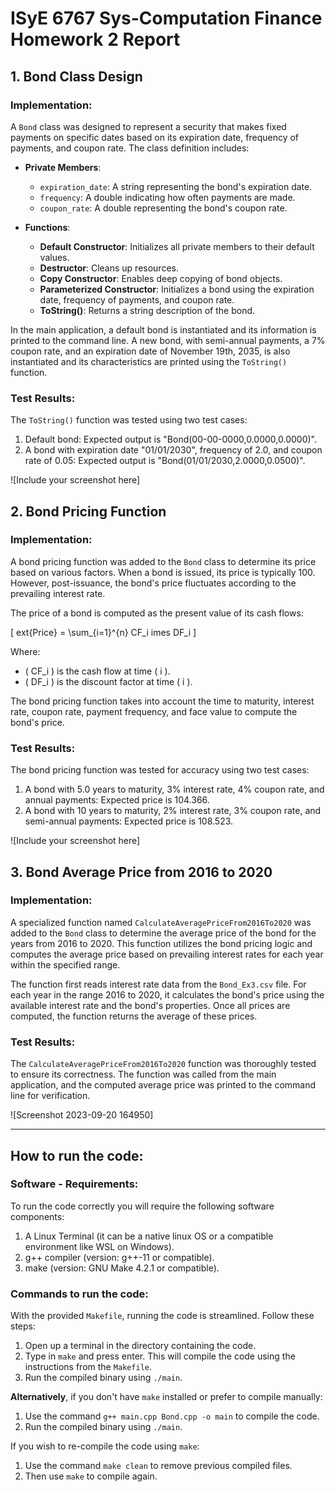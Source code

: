 
# ISyE 6767 Sys-Computation Finance Homework 2 Report

## 1. Bond Class Design

### Implementation:

A `Bond` class was designed to represent a security that makes fixed payments on specific dates based on its expiration date, frequency of payments, and coupon rate. The class definition includes:

- **Private Members**:
    - `expiration_date`: A string representing the bond's expiration date.
    - `frequency`: A double indicating how often payments are made.
    - `coupon_rate`: A double representing the bond's coupon rate.
    
- **Functions**:
    - **Default Constructor**: Initializes all private members to their default values.
    - **Destructor**: Cleans up resources.
    - **Copy Constructor**: Enables deep copying of bond objects.
    - **Parameterized Constructor**: Initializes a bond using the expiration date, frequency of payments, and coupon rate.
    - **ToString()**: Returns a string description of the bond.

In the main application, a default bond is instantiated and its information is printed to the command line. A new bond, with semi-annual payments, a 7% coupon rate, and an expiration date of November 19th, 2035, is also instantiated and its characteristics are printed using the `ToString()` function.

### Test Results:

The `ToString()` function was tested using two test cases:
1. Default bond: Expected output is "Bond(00-00-0000,0.0000,0.0000)". 
2. A bond with expiration date "01/01/2030", frequency of 2.0, and coupon rate of 0.05: Expected output is "Bond(01/01/2030,2.0000,0.0500)".

![Include your screenshot here]

## 2. Bond Pricing Function

### Implementation:

A bond pricing function was added to the `Bond` class to determine its price based on various factors. When a bond is issued, its price is typically 100. However, post-issuance, the bond's price fluctuates according to the prevailing interest rate.

The price of a bond is computed as the present value of its cash flows:

\[
	ext{Price} = \sum_{i=1}^{n} CF_i 	imes DF_i
\]

Where:
- \( CF_i \) is the cash flow at time \( i \).
- \( DF_i \) is the discount factor at time \( i \).

The bond pricing function takes into account the time to maturity, interest rate, coupon rate, payment frequency, and face value to compute the bond's price.

### Test Results:

The bond pricing function was tested for accuracy using two test cases:
1. A bond with 5.0 years to maturity, 3% interest rate, 4% coupon rate, and annual payments: Expected price is 104.366.
2. A bond with 10 years to maturity, 2% interest rate, 3% coupon rate, and semi-annual payments: Expected price is 108.523.

![Include your screenshot here]

## 3. Bond Average Price from 2016 to 2020

### Implementation:

A specialized function named `CalculateAveragePriceFrom2016To2020` was added to the `Bond` class to determine the average price of the bond for the years from 2016 to 2020. This function utilizes the bond pricing logic and computes the average price based on prevailing interest rates for each year within the specified range.

The function first reads interest rate data from the `Bond_Ex3.csv` file. For each year in the range 2016 to 2020, it calculates the bond's price using the available interest rate and the bond's properties. Once all prices are computed, the function returns the average of these prices.

### Test Results:

The `CalculateAveragePriceFrom2016To2020` function was thoroughly tested to ensure its correctness. The function was called from the main application, and the computed average price was printed to the command line for verification.

![Screenshot 2023-09-20 164950]

---

## How to run the code:

### Software - Requirements:

To run the code correctly you will require the following software components:
1. A Linux Terminal (it can be a native linux OS or a compatible environment like WSL on Windows).
2. g++ compiler (version: g++-11 or compatible).
3. make (version: GNU Make 4.2.1 or compatible).

### Commands to run the code:

With the provided `Makefile`, running the code is streamlined. Follow these steps:
1. Open up a terminal in the directory containing the code.
2. Type in `make` and press enter. This will compile the code using the instructions from the `Makefile`.
3. Run the compiled binary using `./main`.

**Alternatively**, if you don't have `make` installed or prefer to compile manually:
1. Use the command `g++ main.cpp Bond.cpp -o main` to compile the code.
2. Run the compiled binary using `./main`.

If you wish to re-compile the code using `make`:
1. Use the command `make clean` to remove previous compiled files.
2. Then use `make` to compile again.


